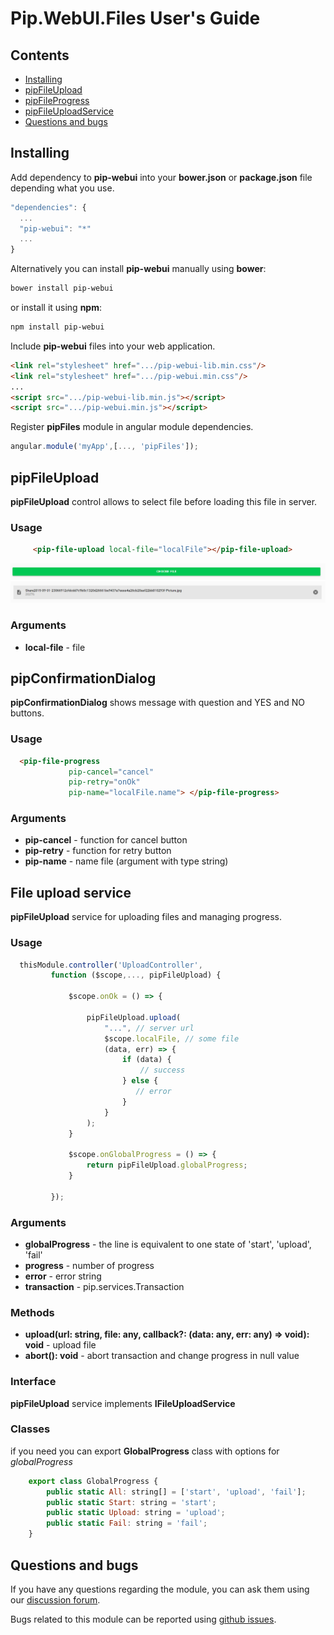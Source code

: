 # Pip.WebUI.Files User's Guide

## <a name="contents"></a> Contents
- [Installing](#install)
- [pipFileUpload](#file_upload)
- [pipFileProgress](#file_progress)
- [pipFileUploadService](#file_upload_service)
- [Questions and bugs](#issues)


## <a name="install"></a> Installing

Add dependency to **pip-webui** into your **bower.json** or **package.json** file depending what you use.
```javascript
"dependencies": {
  ...
  "pip-webui": "*"
  ...
}
```

Alternatively you can install **pip-webui** manually using **bower**:
```bash
bower install pip-webui
```

or install it using **npm**:
```bash
npm install pip-webui
```

Include **pip-webui** files into your web application.
```html
<link rel="stylesheet" href=".../pip-webui-lib.min.css"/>
<link rel="stylesheet" href=".../pip-webui.min.css"/>
...
<script src=".../pip-webui-lib.min.js"></script>
<script src=".../pip-webui.min.js"></script>
```

Register **pipFiles** module in angular module dependencies.
```javascript
angular.module('myApp',[..., 'pipFiles']);
```

## <a name="file_upload"></a> pipFileUpload

**pipFileUpload** control allows to select file before loading this file in server.

### Usage
```html
     <pip-file-upload local-file="localFile"></pip-file-upload>
```

<img src="images/img-files-upload-start.png"/>
<img src="images/img-files-upload-choose.png"/>

### Arguments
* **local-file** - file

## <a name="confirmation_dialog"></a> pipConfirmationDialog

**pipConfirmationDialog** shows message with question and YES and NO buttons.

### Usage
```html
  <pip-file-progress  
             pip-cancel="cancel" 
             pip-retry="onOk" 
             pip-name="localFile.name"> </pip-file-progress>
```

### Arguments
* **pip-cancel** - function for cancel button
* **pip-retry** - function for retry button 
* **pip-name** - name file (argument with type string)

## <a name="file_upload_service"></a> File upload service

**pipFileUpload** service for uploading files and managing progress.

### Usage
```javascript
  thisModule.controller('UploadController',
         function ($scope,..., pipFileUpload) {
 
             $scope.onOk = () => {
 
                 pipFileUpload.upload(
                     "...", // server url 
                     $scope.localFile, // some file
                     (data, err) => {
                         if (data) {
                             // success 
                         } else {
                            // error
                         }
                     }
                 );
             }
 
             $scope.onGlobalProgress = () => {
                 return pipFileUpload.globalProgress;
             }
             
         });
```

### Arguments
* **globalProgress** - the line is equivalent to one state of 'start', 'upload', 'fail'
* **progress** - number of progress 
* **error** - error string
* **transaction** - pip.services.Transaction

### Methods
* **upload(url: string, file: any, callback?: (data: any, err: any) => void): void** - upload file
* **abort(): void** - abort transaction and change progress in null value


### Interface 

**pipFileUpload** service implements **IFileUploadService**

### Classes 

if you need you can export **GlobalProgress** class with options for *globalProgress*

```javascript
    export class GlobalProgress {
        public static All: string[] = ['start', 'upload', 'fail'];
        public static Start: string = 'start';
        public static Upload: string = 'upload';
        public static Fail: string = 'fail';
    }
```


## <a name="issues"></a> Questions and bugs

If you have any questions regarding the module, you can ask them using our 
[discussion forum](https://groups.google.com/forum/#!forum/pip-webui).

Bugs related to this module can be reported using [github issues](https://github.com/pip-webui/pip-webui-dialogs/issues).
